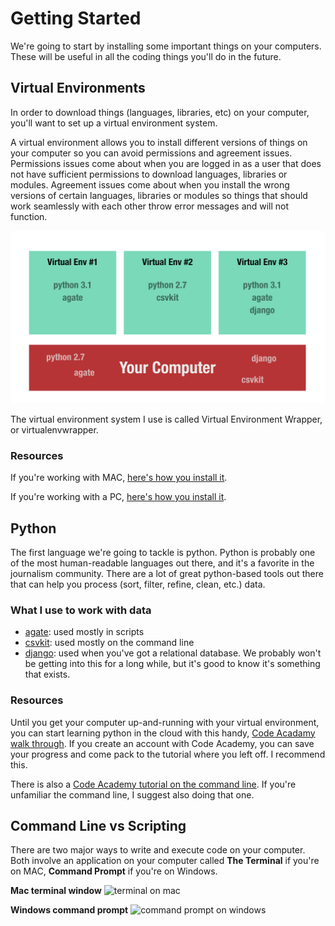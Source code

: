 # Getting Started
We're going to start by installing some important things on your computers. These will be useful in all the coding things you'll do in the future.

## Virtual Environments
In order to download things (languages, libraries, etc) on your computer, you'll want to set up a virtual environment system.

A virtual environment allows you to install different versions of things on your computer so you can avoid permissions and agreement issues. Permissions issues come about when you are logged in as a user that does not have sufficient permissions to download languages, libraries or modules. Agreement issues come about when you install the wrong versions of certain languages, libraries or modules so things that should work seamlessly with each other throw error messages and will not function.

![virtual environment illustration](./img/virtualenv.jpg)

The virtual environment system I use is called Virtual Environment Wrapper, or virtualenvwrapper. 


### Resources

If you're working with MAC, [here's how you install it](http://virtualenvwrapper.readthedocs.io/en/latest/install.html).

If you're working with a PC, [here's how you install it](http://timmyreilly.azurewebsites.net/python-pip-virtualenv-installation-on-windows/).


## Python
The first language we're going to tackle is python. Python is probably one of the most human-readable languages out there, and it's a favorite in the journalism community. There are a lot of great python-based tools out there that can help you process (sort, filter, refine, clean, etc.) data.

### What I use to work with data

- [agate](http://agate.readthedocs.io/en/1.6.0/about.html): used mostly in scripts
- [csvkit](https://csvkit.readthedocs.io/en/1.0.2/): used mostly on the command line
- [django](https://docs.djangoproject.com/en/1.11/): used when you've got a relational database. We probably won't be getting into this for a long while, but it's good to know it's something that exists.

### Resources

Until you get your computer up-and-running with your virtual environment, you can start learning python in the cloud with this handy, [Code Acadamy walk through](https://www.codecademy.com/learn/learn-python). If you create an account with Code Academy, you can save your progress and come pack to the tutorial where you left off. I recommend this.

There is also a [Code Academy tutorial on the command line](https://www.codecademy.com/learn/learn-the-command-line). If you're unfamiliar the command line, I suggest also doing that one.

## Command Line vs Scripting
There are two major ways to write and execute code on your computer. Both involve an application on your computer called **The Terminal** if you're on MAC, **Command Prompt** if you're on Windows.

**Mac terminal window**
![terminal on mac](./img/terminal-mac.jpg)

**Windows command prompt**
![command prompt on windows](./img/command-prompt-windows.jpg)